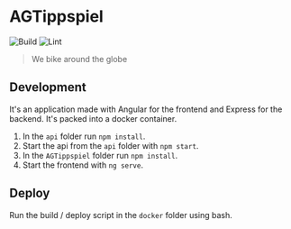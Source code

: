 # AGTippspiel
![Build](https://github.com/multimediaAG/AGTippspiel/workflows/Build/badge.svg)
![Lint](https://github.com/multimediaAG/AGTippspiel/workflows/Lint/badge.svg)
> We bike around the globe

## Development
It's an application made with Angular for the frontend and Express for the backend. It's packed into a docker container.

1. In the `api` folder run `npm install`.
1. Start the api from the `api` folder with `npm start`.
1. In the `AGTippspiel` folder run `npm install`.
1. Start the frontend with `ng serve`.

## Deploy
Run the build / deploy script in the `docker` folder using bash. 
